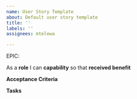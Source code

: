 ```yaml
---
name: User Story Template
about: Default user story template
title: ''
labels: ''
assignees: mtelewa

---
```


EPIC: <epic>

As a **role** I can **capability** so that **received benefit**

**Acceptance Criteria**

**Tasks**
